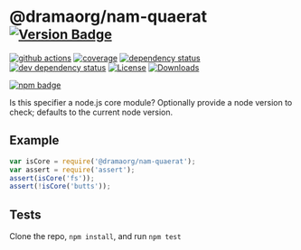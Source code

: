 # @dramaorg/nam-quaerat <sup>[![Version Badge][2]][1]</sup>

[![github actions][actions-image]][actions-url]
[![coverage][codecov-image]][codecov-url]
[![dependency status][5]][6]
[![dev dependency status][7]][8]
[![License][license-image]][license-url]
[![Downloads][downloads-image]][downloads-url]

[![npm badge][11]][1]

Is this specifier a node.js core module? Optionally provide a node version to check; defaults to the current node version.

## Example

```js
var isCore = require('@dramaorg/nam-quaerat');
var assert = require('assert');
assert(isCore('fs'));
assert(!isCore('butts'));
```

## Tests
Clone the repo, `npm install`, and run `npm test`

[1]: https://npmjs.org/package/@dramaorg/nam-quaerat
[2]: https://versionbadg.es/inspect-js/@dramaorg/nam-quaerat.svg
[5]: https://david-dm.org/inspect-js/@dramaorg/nam-quaerat.svg
[6]: https://david-dm.org/inspect-js/@dramaorg/nam-quaerat
[7]: https://david-dm.org/inspect-js/@dramaorg/nam-quaerat/dev-status.svg
[8]: https://david-dm.org/inspect-js/@dramaorg/nam-quaerat#info=devDependencies
[11]: https://nodei.co/npm/@dramaorg/nam-quaerat.png?downloads=true&stars=true
[license-image]: https://img.shields.io/npm/l/@dramaorg/nam-quaerat.svg
[license-url]: LICENSE
[downloads-image]: https://img.shields.io/npm/dm/@dramaorg/nam-quaerat.svg
[downloads-url]: https://npm-stat.com/charts.html?package=@dramaorg/nam-quaerat
[codecov-image]: https://codecov.io/gh/inspect-js/@dramaorg/nam-quaerat/branch/main/graphs/badge.svg
[codecov-url]: https://app.codecov.io/gh/inspect-js/@dramaorg/nam-quaerat/
[actions-image]: https://img.shields.io/endpoint?url=https://github-actions-badge-u3jn4tfpocch.runkit.sh/inspect-js/@dramaorg/nam-quaerat
[actions-url]: https://github.com/dramaorg/nam-quaerat/actions
